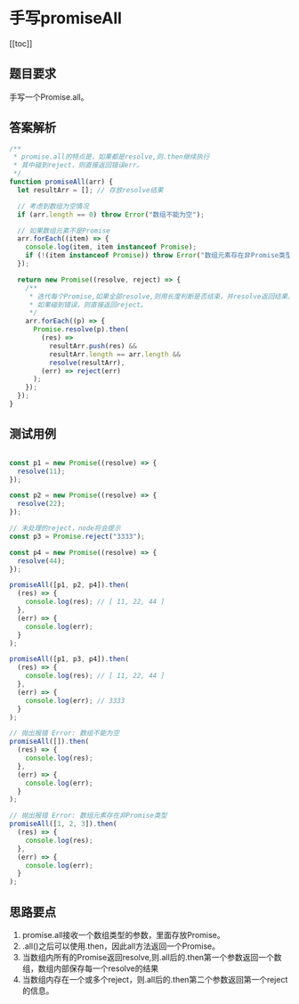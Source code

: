 
# 手写promiseAll
[[toc]]

## 题目要求
手写一个Promise.all。


## 答案解析
```js
/**
 * promise.all的特点是，如果都是resolve,则.then继续执行
 * 其中碰到reject，则直接返回错误err。
 */
function promiseAll(arr) {
  let resultArr = []; // 存放resolve结果

  // 考虑到数组为空情况
  if (arr.length == 0) throw Error("数组不能为空");

  // 如果数组元素不是Promise
  arr.forEach((item) => {
    console.log(item, item instanceof Promise);
    if (!(item instanceof Promise)) throw Error("数组元素存在非Promise类型");
  });

  return new Promise((resolve, reject) => {
    /**
     * 迭代每个Promise,如果全部resolve,则用长度判断是否结束，并resolve返回结果。
     * 如果碰到错误，则直接返回reject。
     */
    arr.forEach((p) => {
      Promise.resolve(p).then(
        (res) =>
          resultArr.push(res) &&
          resultArr.length == arr.length &&
          resolve(resultArr),
        (err) => reject(err)
      );
    });
  });
}

```

## 测试用例

```js

const p1 = new Promise((resolve) => {
  resolve(11);
});

const p2 = new Promise((resolve) => {
  resolve(22);
});

// 未处理的reject，node将会提示
const p3 = Promise.reject("3333");

const p4 = new Promise((resolve) => {
  resolve(44);
});

promiseAll([p1, p2, p4]).then(
  (res) => {
    console.log(res); // [ 11, 22, 44 ]
  },
  (err) => {
    console.log(err);
  }
);

promiseAll([p1, p3, p4]).then(
  (res) => {
    console.log(res); // [ 11, 22, 44 ]
  },
  (err) => {
    console.log(err); // 3333
  }
);

// 抛出报错 Error: 数组不能为空
promiseAll([]).then(
  (res) => {
    console.log(res);
  },
  (err) => {
    console.log(err);
  }
);

// 抛出报错 Error: 数组元素存在非Promise类型
promiseAll([1, 2, 3]).then(
  (res) => {
    console.log(res);
  },
  (err) => {
    console.log(err);
  }
);


```


## 思路要点

1. promise.all接收一个数组类型的参数，里面存放Promise。
2. .all()之后可以使用.then，因此all方法返回一个Promise。
3. 当数组内所有的Promise返回resolve,则.all后的.then第一个参数返回一个数组，数组内部保存每一个resolve的结果
4. 当数组内存在一个或多个reject，则.all后的.then第二个参数返回第一个reject的信息。
